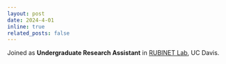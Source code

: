 ```yaml
---
layout: post
date: 2024-4-01
inline: true
related_posts: false
---
```


Joined as **Undergraduate Research Assistant** in [RUBINET Lab](https://www.ece.ucdavis.edu/~chuah/rubinet), UC Davis.
